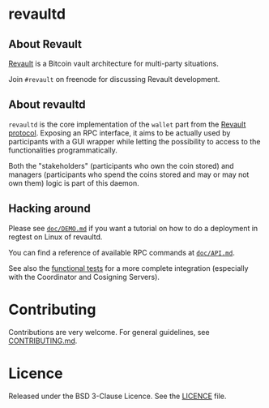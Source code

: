 # revaultd

## About Revault

[Revault](https://github.com/revault/practical-revault/blob/master/revault.pdf) is a
Bitcoin vault architecture for multi-party situations.

Join `#revault` on freenode for discussing Revault development.

## About revaultd

`revaultd` is the core implementation of the `wallet` part from the [Revault protocol](https://github.com/revault/practical-revault).
Exposing an RPC interface, it aims to be actually used by participants with a GUI wrapper while
letting the possibility to access to the functionalities programmatically.

Both the "stakeholders" (participants who own the coin stored) and managers (participants who spend
the coins stored and may or may not own them) logic is part of this daemon.

## Hacking around

Please see [`doc/DEMO.md`](doc/DEMO.md) if you want a tutorial on how to do a deployment
in regtest on Linux of revaultd.

You can find a reference of available RPC commands at [`doc/API.md`](doc/API.md).

See also the [functional tests](tests/) for a more complete integration (especially with
the Coordinator and Cosigning Servers).

# Contributing

Contributions are very welcome. For general guidelines, see [CONTRIBUTING.md](CONTRIBUTING.md).


# Licence

Released under the BSD 3-Clause Licence. See the [LICENCE](LICENCE) file.
